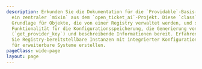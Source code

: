 ```yaml
---
description: Erkunden Sie die Dokumentation für die `Providable`-Basis-`class` in Python,
  ein zentraler `mixin` aus dem `open_ticket_ai`-Projekt. Diese `class` dient als
  Grundlage für Objekte, die von einer Registry verwaltet werden, und stellt wesentliche
  Funktionalität für die Konfigurationsspeicherung, die Generierung von Provider-Schlüsseln
  (`get_provider_key`) und beschreibende Informationen bereit. Erfahren Sie, wie
  Sie Registry-bereitstellbare Instanzen mit integrierter Konfiguration und Konsolenbehandlung
  für erweiterbare Systeme erstellen.
pageClass: wide-page
layout: page
---
```

<CodeDocumentation parentPackageId="src.ce.core.mixins" show-all-classes show-all-functions />